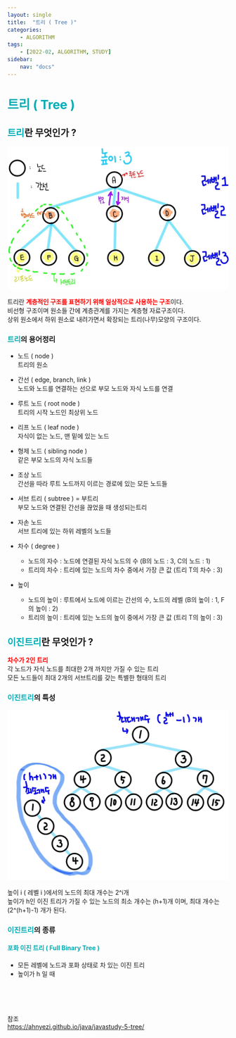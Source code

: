 ```yaml
---
layout: single
title:  "트리 ( Tree )"
categories: 
    - ALGORITHM
tags: 
    - [2022-02, ALGORITHM, STUDY]
sidebar:
    nav: "docs"
---
```


# <a style="color:#00adb5">트리 ( Tree )</a>

## <a style="color:#00adb5">트리</a>란 무엇인가 ?
<p align="center"><img src="./../../images/Tree.jpg"></p>

트리란 <a style="color:red"><b>계층적인 구조를 표현하기 위해 일상적으로 사용하는 구조</b></a>이다.<br>
비선형 구조이며 원소들 간에 계층관계를 가지는 계층형 자료구조이다.<br>
상위 원소에서 하위 원소로 내려가면서 확장되는 트리(나무)모양의 구조이다.

### <a style="color:#00adb5">트리</a>의 용어정리
- 노드 ( node ) <br>
트리의 원소
- 간선 ( edge, branch, link ) <br>
노드와 노드를 연결하는 선으로 부모 노드와 자식 노드를 연결
- 루트 노드 ( root node ) <br>
트리의 시작 노드인 최상위 노드
- 리프 노드 ( leaf node ) <br>
자식이 없는 노드, 맨 밑에 있는 노드
- 형제 노드 ( sibling node ) <br>
같은 부모 노드의 자식 노드들
- 조상 노드  <br>
간선을 따라 루트 노드까지 이르는 경로에 있는 모든 노드들
- 서브 트리 ( subtree ) = 부트리 <br>
부모 노드와 연결된 간선을 끊었을 때 생성되는트리
- 자손 노드 <br>
서브 트리에 있는 하위 레벨의 노드들

- 차수 ( degree ) 
    - 노드의 자수 : 노드에 연결된 자식 노드의 수 (B의 노드 : 3, C의 노드 : 1)
    - 트리의 차수 : 트리에 있는 노드의 차수 중에서 가장 큰 값 (트리 T의 차수 : 3)

- 높이
    - 노드의 높이 : 루트에서 노드에 이르는 간선의 수, 노드의 레벨 (B의 높이 : 1, F의 높이 : 2)
    - 트리의 높이 : 트리에 있는 노드의 높이 중에서 가장 큰 값 (트리 T의 높이 : 3)


## <a style="color:#00adb5">이진트리</a>란 무엇인가 ?
<a style="color:red"><b>차수가 2인 트리</b></a><br>
각 노드가 자식 노드를 최대한 2개 까지만 가질 수 있는 트리<br>
모든 노드들이 최대 2개의 서브트리를 갖는 특별한 형태의 트리<br>

### <a style="color:#00adb5">이진트리</a>의 특성
<p align="center"><img src="./../../images/b_tree.jpg"></p>
높이 i ( 레벨 i )에서의 노드의 최대 개수는 2^i개<br>
높이가 h인 이진 트리가 가질 수 있는 노드의 최소 개수는 (h+1)개 이며, 최대 개수는 (2^(h+1)-1) 개가 된다.

### <a style="color:#00adb5">이진트리</a>의 종류

#### <a style="color:#00adb5">포화 이진 트리 ( Full Binary Tree )</a>
- 모든 레벨에 노드과 포화 상태로 차 있는 이진 트리
- 높이가 h 일 때










<br><br><br><br>
참조<br>
<a href="https://ahnyezi.github.io/java/javastudy-5-tree/" target=_blank>https://ahnyezi.github.io/java/javastudy-5-tree/</a><br>
